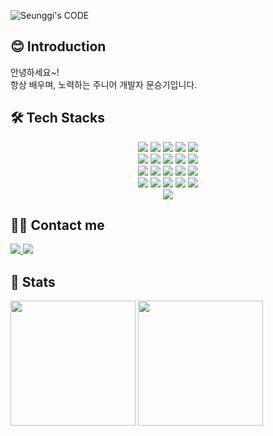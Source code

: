 ![Seunggi's CODE](https://capsule-render.vercel.app/api?type=waving&color=3f72af&height=180&text=SEUNGGI's%20CODE&animation=fadeIn&fontColor=ffffff&fontSize=60)

## 😊 Introduction
안녕하세요~!  
항상 배우며, 노력하는 주니어 개발자 문승기입니다. 

## 🛠️ Tech Stacks 
<div align= "center"> 
    <img src="https://img.shields.io/badge/Apache Tomcat-F8DC75?style=for-the-badge&logo=Apache Tomcat&logoColor=white">
    <img src="https://img.shields.io/badge/Bootstrap-7952B3?style=for-the-badge&logo=Bootstrap&logoColor=white">
    <img src="https://img.shields.io/badge/C++-00599C?style=for-the-badge&logo=C%2B%2B&logoColor=white">
    <img src="https://img.shields.io/badge/CSS3-1572B6?style=for-the-badge&logo=CSS3&logoColor=white">
    <img src="https://img.shields.io/badge/Express-000000?style=for-the-badge&logo=Express&logoColor=white">
    <br/>
    <img src="https://img.shields.io/badge/Github-181717?style=for-the-badge&logo=Github&logoColor=white">
    <img src="https://img.shields.io/badge/Git-F05032?style=for-the-badge&logo=Git&logoColor=white">
    <img src="https://img.shields.io/badge/HTML5-E34F26?style=for-the-badge&logo=HTML5&logoColor=white">
    <img src="https://img.shields.io/badge/jQuery-0769AD?style=for-the-badge&logo=jQuery&logoColor=white">
    <img src="https://img.shields.io/badge/Java-007396?style=for-the-badge&logo=Java&logoColor=white">
    <br/>
    <img src="https://img.shields.io/badge/Javascript-F7DF1E?style=for-the-badge&logo=Javascript&logoColor=white">
    <img src="https://img.shields.io/badge/MySQL-4479A1?style=for-the-badge&logo=MySQL&logoColor=white">
    <img src="https://img.shields.io/badge/MongoDB-47A248?style=for-the-badge&logo=MongoDB&logoColor=white">
    <img src="https://img.shields.io/badge/Linux-FCC624?style=for-the-badge&logo=Linux&logoColor=white">
    <img src="https://img.shields.io/badge/Node.js-339933?style=for-the-badge&logo=Node.js&logoColor=white">
    <br/>
    <img src="https://img.shields.io/badge/Notion-000000?style=for-the-badge&logo=Notion&logoColor=white">
    <img src="https://img.shields.io/badge/Python-3776AB?style=for-the-badge&logo=Python&logoColor=white">
    <img src="https://img.shields.io/badge/PyTorch-EE4C2C?style=for-the-badge&logo=PyTorch&logoColor=white">
    <img src="https://img.shields.io/badge/Tensorflow-FF6F00?style=for-the-badge&logo=Tensorflow&logoColor=white">
    <img src="https://img.shields.io/badge/Spring-6DB33F?style=for-the-badge&logo=Spring&logoColor=white">
    <br/>
    <img src="https://img.shields.io/badge/Spring Boot-6DB33F?style=for-the-badge&logo=Spring Boot&logoColor=white">
</div>

## 🧑‍💻 Contact me 
<div align="center" style="display: inline-block;">
    <a href=mailto:moon010103@gmail.com> 
        <img src="https://img.shields.io/badge/Gmail-EA4335?style=for-the-badge&logo=Gmail&logoColor=white&link=mailto:moon010103@gmail.com"> 
    </a>
    <a href="https://hits.seeyoufarm.com"> 
        <img src="https://hits.seeyoufarm.com/api/count/incr/badge.svg?url=https%3A%2F%2Fgithub.com%2Fseunggi-coding%2F&count_bg=%23000000&title_bg=%23000000&icon=github.svg&icon_color=%23FFFFFF&title=GitHub&edge_flat=false"/>
    </a>
</div>

## 🏅 Stats 
<div align="center" style="display: inline-block;">
    <img style="height:200px;" src="https://github-readme-stats.vercel.app/api?username=seunggi-coding&bg_color=60,3f72af,dbe2ef&title_color=ffffff&text_color=ffffff"/> 
    <img style="height:200px;" src="https://github-readme-stats.vercel.app/api/top-langs/?username=seunggi-coding&layout=compact&bg_color=60,3f72af,dbe2ef&title_color=ffffff&text_color=ffffff"/> 
</div>
